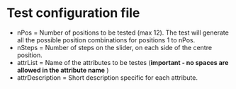 # Test configuration file  

- nPos = Number of positions to be tested (max 12). The test will generate all the possible position combinations for positions 1 to nPos.
- nSteps = Number of steps on the slider, on each side of the centre position.
- attrList = Name of the attributes to be testes (**important - no spaces are allowed in the attribute name** )
- attrDescription = Short description specific for each attribute. 
